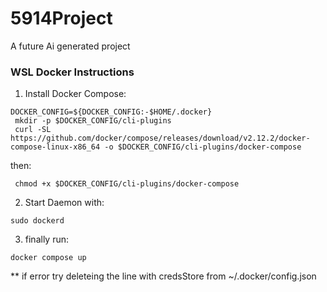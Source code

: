 # 5914Project
A future Ai generated project

### WSL Docker Instructions
1.  Install Docker Compose:
```
DOCKER_CONFIG=${DOCKER_CONFIG:-$HOME/.docker}
 mkdir -p $DOCKER_CONFIG/cli-plugins
 curl -SL https://github.com/docker/compose/releases/download/v2.12.2/docker-compose-linux-x86_64 -o $DOCKER_CONFIG/cli-plugins/docker-compose
```
then:
```
 chmod +x $DOCKER_CONFIG/cli-plugins/docker-compose
```

2. Start Daemon with:
```
sudo dockerd
```

3. finally run:
```
docker compose up
```
** if error try deleteing the line with credsStore from ~/.docker/config.json
